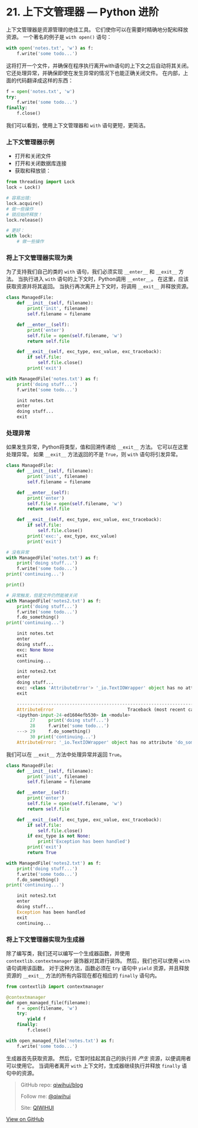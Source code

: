 # 21. 上下文管理器 — Python 进阶


上下文管理器是资源管理的绝佳工具。 它们使你可以在需要时精确地分配和释放资源。 一个著名的例子是 `with open()` 语句：

```python
with open('notes.txt', 'w') as f:
    f.write('some todo...')
```

这将打开一个文件，并确保在程序执行离开with语句的上下文之后自动将其关闭。 它还处理异常，并确保即使在发生异常的情况下也能正确关闭文件。 在内部，上面的代码翻译成这样的东西：

```python
f = open('notes.txt', 'w')
try:
    f.write('some todo...')
finally:
    f.close()
```

我们可以看到，使用上下文管理器和 `with` 语句更短，更简洁。

<!--more-->

### 上下文管理器示例

- 打开和关闭文件
- 打开和关闭数据库连接
- 获取和释放锁：

```python
from threading import Lock
lock = Lock()

# 容易出错:
lock.acquire()
# 做一些操作
# 锁应始终释放！
lock.release()

# 更好：
with lock:
    # 做一些操作
```

### 将上下文管理器实现为类

为了支持我们自己的类的 `with` 语句，我们必须实现 `__enter__` 和 `__exit__` 方法。 当执行进入 `with` 语句的上下文时，Python调用 `__enter__`。 在这里，应该获取资源并将其返回。 当执行再次离开上下文时，将调用 `__exit__` 并释放资源。

```python
class ManagedFile:
    def __init__(self, filename):
        print('init', filename)
        self.filename = filename

    def __enter__(self):
        print('enter')
        self.file = open(self.filename, 'w')
        return self.file

    def __exit__(self, exc_type, exc_value, exc_traceback):
        if self.file:
            self.file.close()
        print('exit')

with ManagedFile('notes.txt') as f:
    print('doing stuff...')
    f.write('some todo...')
```

```python
    init notes.txt
    enter
    doing stuff...
    exit
```

### 处理异常

如果发生异常，Python将类型，值和回溯传递给 `__exit__` 方法。 它可以在这里处理异常。 如果 `__exit__` 方法返回的不是 `True`，则 `with` 语句将引发异常。

```python
class ManagedFile:
    def __init__(self, filename):
        print('init', filename)
        self.filename = filename

    def __enter__(self):
        print('enter')
        self.file = open(self.filename, 'w')
        return self.file

    def __exit__(self, exc_type, exc_value, exc_traceback):
        if self.file:
            self.file.close()
        print('exc:', exc_type, exc_value)
        print('exit')

# 没有异常
with ManagedFile('notes.txt') as f:
    print('doing stuff...')
    f.write('some todo...')
print('continuing...')

print()

# 异常触发，但是文件仍然能被关闭
with ManagedFile('notes2.txt') as f:
    print('doing stuff...')
    f.write('some todo...')
    f.do_something()
print('continuing...')
```

```python
    init notes.txt
    enter
    doing stuff...
    exc: None None
    exit
    continuing...

    init notes2.txt
    enter
    doing stuff...
    exc: <class 'AttributeError'> '_io.TextIOWrapper' object has no attribute 'do_something'
    exit

    ---------------------------------------------------------------------------
    AttributeError                            Traceback (most recent call last)
    <ipython-input-24-ed1604efb530> in <module>
         27     print('doing stuff...')
         28     f.write('some todo...')
    ---> 29     f.do_something()
         30 print('continuing...')
    AttributeError: '_io.TextIOWrapper' object has no attribute 'do_something'
```

我们可以在 `__exit__` 方法中处理异常并返回 `True`。

```python
class ManagedFile:
    def __init__(self, filename):
        print('init', filename)
        self.filename = filename

    def __enter__(self):
        print('enter')
        self.file = open(self.filename, 'w')
        return self.file

    def __exit__(self, exc_type, exc_value, exc_traceback):
        if self.file:
            self.file.close()
        if exc_type is not None:
            print('Exception has been handled')
        print('exit')
        return True

with ManagedFile('notes2.txt') as f:
    print('doing stuff...')
    f.write('some todo...')
    f.do_something()
print('continuing...')
```

```python
    init notes2.txt
    enter
    doing stuff...
    Exception has been handled
    exit
    continuing...
```

### 将上下文管理器实现为生成器

除了编写类，我们还可以编写一个生成器函数，并使用 `contextlib.contextmanager` 装饰器对其进行装饰。 然后，我们也可以使用 `with` 语句调用该函数。 对于这种方法，函数必须在 `try` 语句中 `yield` 资源，并且释放资源的 `__exit__` 方法的所有内容现在都在相应的 `finally` 语句内。

```python
from contextlib import contextmanager

@contextmanager
def open_managed_file(filename):
    f = open(filename, 'w')
    try:
        yield f
    finally:
        f.close()

with open_managed_file('notes.txt') as f:
    f.write('some todo...')
```

生成器首先获取资源。 然后，它暂时挂起其自己的执行并 *产生* 资源，以便调用者可以使用它。 当调用者离开 `with` 上下文时，生成器继续执行并释放 `finally` 语句中的资源。

> GitHub repo: [qiwihui/blog](https://github.com/qiwihui/blog)
>
> Follow me: [@qiwihui](https://github.com/qiwihui)
>
> Site: [QIWIHUI](https://qiwihui.com)


[View on GitHub](https://github.com/qiwihui/blog/issues/132)


